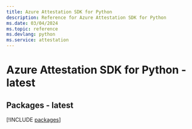 ```yaml
---
title: Azure Attestation SDK for Python
description: Reference for Azure Attestation SDK for Python
ms.date: 03/04/2024
ms.topic: reference
ms.devlang: python
ms.service: attestation
---
```

# Azure Attestation SDK for Python - latest
## Packages - latest
[!INCLUDE [packages](attestation-index.md)]